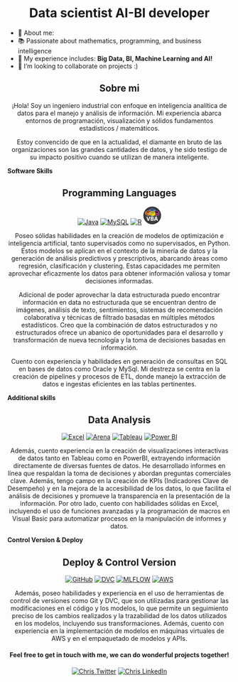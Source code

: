 <h1 align="center"><b>Data scientist AI-BI developer</b></h1>

<ul>
  <li>💬 About me: <br> 
  <li>📚 Passionate about mathematics, programming, and business intelligence</li>
  <li>🌱 My experience includes: <b>Big Data, BI, Machine Learning and AI!</b></li>
  <li>👯 I’m looking to collaborate on projects :)</li>
</ul>



  <h2 align='center'>Sobre mi</h2>

<p align="center">
¡Hola! Soy un ingeniero industrial con enfoque en inteligencia analítica de datos para el manejo y análisis de información. Mi experiencia abarca entornos de programación, visualización y sólidos fundamentos estadísticos / matemáticos.
<p align="center">
Estoy convencido de que en la actualidad, el diamante en bruto de las organizaciones son las grandes cantidades de datos, y he sido testigo de su impacto positivo cuando se utilizan de manera inteligente.

<summary><b>Software Skills</b></summary>
  <h2 align='center'>Programming Languages</h2>
      <p align="center">
        <a href="https://www.python.org/" target="_blank"><img src="https://upload.wikimedia.org/wikipedia/commons/thumb/c/c3/Python-logo-notext.svg/1869px-Python-logo-notext.svg.png" alt="Java" width="40" height="40"/><a/>
       <a href="https://www.mysql.com/" target="_blank"><img src="https://www.svgrepo.com/show/331760/sql-database-generic.svg" alt="MySQL" width="40" height="40"/><a/>   
         <a href="https://www.r-project.org/" target="_blank"><img src="https://upload.wikimedia.org/wikipedia/commons/thumb/1/1b/R_logo.svg/1086px-R_logo.svg.png?20160212050515" alt="R" width="40" height="40"/><a/>
           <a href="https://visualstudio.microsoft.com/es/" target="_blank"><img src="https://raw.githubusercontent.com/github/explore/71e4a0fc524fd1d7a0d9a940aa6b91f31458a87b/topics/vba/vba.png" alt="Visual Studio" width="40" height="40"/><a/>
           <p align="center">
Poseo sólidas habilidades en la creación de modelos de optimización e inteligencia artificial, tanto supervisados como no supervisados, en Python. Estos modelos se aplican en el contexto de la minería de datos y la generación de análisis predictivos y prescriptivos, abarcando áreas como regresión, clasificación y clustering. Estas capacidades me permiten aprovechar eficazmente los datos para obtener información valiosa y tomar decisiones informadas.
<p align="center">
Adicional de poder aprovechar la data estructurada puedo encontrar información en data no estructurada que se encuentran dentro de imágenes, análisis de texto, sentimientos, sistemas de recomendación colaborativa y técnicas de filtrado basadas en múltiples métodos estadísticos. Creo que la combinación de datos estructurados y no estructurados ofrece un abanico de oportunidades para el desarrollo y transformación de nueva tecnología y la toma de decisiones basadas en información.
<p align="center">
Cuento con experiencia y habilidades en generación de consultas en SQL en bases de datos como Oracle y MySql. Mi destreza se centra en la creación de pipelines y procesos de ETL, donde manejo la extracción de datos e ingestas eficientes en las tablas pertinentes. 
               
<summary><b>Additional skills</b></summary>
  <h2 align='center'>Data Analysis</h2>
             <p align="center">
               <a href="https://www.microsoft.com/es-es/microsoft-365/excel" target="_blank"><img src="https://cdn4.iconfinder.com/data/icons/logos-and-brands/512/119_Excel_logo_logos-512.png" alt="Excel" width="40" height="40"/><a/>
                 <a href="https://www.rockwellautomation.com/en-us/products/software/arena-simulation.html" target="_blank"><img src="https://downloadly.ir/wp-content/uploads/2019/06/Arena-Simulation-1.png" alt="Arena" width="40" height="40"/><a/>
                 <a href="https://www.tableau.com/products/desktop" target="_blank"><img src="https://japio.com/wp-content/uploads/2022/02/Tableau-Icon.png" alt="Tableau" width="40" height="40"/><a/>
                 <a href="https://powerbi.microsoft.com/es-es/" target="_blank"><img src="https://upload.wikimedia.org/wikipedia/commons/c/cf/New_Power_BI_Logo.svg" alt="Power BI" width="40" height="40"/><a/>
<p align="center">
Además, cuento experiencia en la creación de visualizaciones interactivas de datos tanto en Tableau como en PowerBI, extrayendo información directamente de diversas fuentes de datos. He desarrollado informes en línea que respaldan la toma de decisiones y abordan preguntas comerciales clave. Además, tengo campo en la creación de KPIs (Indicadores Clave de Desempeño) y en la mejora de la accesibilidad de los datos, lo que facilita el análisis de decisiones y promueve la transparencia en la presentación de la información. Por otro lado, cuento con habilidades sólidas en Excel, incluyendo el uso de funciones avanzadas y la programación de macros en Visual Basic para automatizar procesos en la manipulación de informes y datos.

<summary><b>Control Version & Deploy</b></summary>
  <h2 align='center'>Deploy & Control Version</h2>
  <p align="center">
                 <a href="https://github.com/christiansakerb" target="_blank"><img src="https://upload.wikimedia.org/wikipedia/commons/thumb/3/3f/Git_icon.svg/1200px-Git_icon.svg.png" alt="GitHub" width="40" height="40"/><a/>
                 <a href="https://github.com/christiansakerb" target="_blank"><img src="https://dvc.org/img/dvc_icon-color--square_vector.svg" alt="DVC" width="40" height="40"/><a/>
                   <a href="https://github.com/christiansakerb" target="_blank"><img src="https://avatars.githubusercontent.com/u/39938107?s=200&v=4" alt="MLFLOW" width="40" height="40"/><a/>
                 <a href="https://github.com/christiansakerb" target="_blank"><img src="https://upload.wikimedia.org/wikipedia/commons/thumb/9/93/Amazon_Web_Services_Logo.svg/2560px-Amazon_Web_Services_Logo.svg.png" alt="AWS" width="40" height="40"/><a/>

<p align="center">
Además, poseo habilidades y experiencia en el uso de herramientas de control de versiones como Git y DVC, que son utilizadas para gestionar las modificaciones en el código y los modelos, lo que permite un seguimiento preciso de los cambios realizados y la trazabilidad de los datos utilizados en los modelos, incluyendo sus transformaciones. Además, cuento con experiencia en la implementación de modelos en máquinas virtuales de AWS y en el empaquetado de modelos y APIs.

 
<h4 align='center' class='hello'>Feel free to get in touch with me, we can do wonderful projects together!</h4>
<p align='center'>
  <a href="https://twitter.com/christiansaker" target="_blank"><img align="center" src="https://cdn.icon-icons.com/icons2/836/PNG/512/Twitter_icon-icons.com_66803.png" alt="Chris Twitter" height="20" width="20"/></a>
  <a href="https://www.linkedin.com/in/christian-saker-272083192/" onclick='window.open("https://www.linkedin.com/in/christian-saker-272083192/");return false;'><img align="center" src="https://cdn.icon-icons.com/icons2/2037/PNG/512/in_linked_linkedin_media_social_icon_124259.png" alt="Chris LinkedIn" height="20" width="20" /></a>


